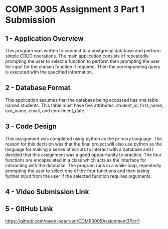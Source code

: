 # COMP 3005 Assignment 3 Part 1 Submission
## 1 - Application Overview
This program was written to connect to a postgresql database and perform simple CRUD operations. The main application
consists of repeatedly prompting the user to select a function to perform then prompting the user for input for the
chosen function if required. Then the corresponding query is executed with the specified information.
## 2 - Database Format
This application assumes that the database being accessed has one table named students. This table must have five
attributes: student_id, first_name, last_name, email, and enrollment_date.
## 3 - Code Design
This assignment was completed using python as the primary language. The reason for this decision was that the final 
project will also use python as the language for making a series of scripts to interact with a database and I decided 
that this assignment was a good oppourtunity to practice. The four functions are encapsulated in a class which acts as
the interface for interacting with the database. The program runs in a while-loop, repeatedly prompting the user to
select one of the four functions and then taking further input from the user if the selected function requires arguments.
## 4 - Video Submission Link
## 5 - GitHub Link
https://github.com/owen-petersen/COMP3005Assignment3Part1